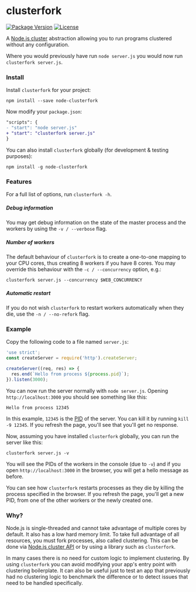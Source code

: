 # clusterfork

[![Package Version](https://img.shields.io/npm/v/node-clusterfork.svg)](https://www.npmjs.com/package/node-clusterfork)
[![License](https://img.shields.io/npm/l/node-clusterfork.svg)](https://tldrlegal.com/license/mit-license)

A [Node.js cluster](https://nodejs.org/api/cluster.html#cluster_cluster)
abstraction allowing you to run programs clustered without any configuration.

Where you would previously have run `node server.js` you would now run
`clusterfork server.js`.

### Install

Install `clusterfork` for your project:

    npm install --save node-clusterfork

Now modify your `package.json`:

```diff
"scripts": {
- "start": "node server.js"
+ "start": "clusterfork server.js"
}
```

You can also install `clusterfork` globally (for development & testing
purposes):

    npm install -g node-clusterfork

### Features

For a full list of options, run `clusterfork -h`.

##### Debug information

You may get debug information on the state of the master process and the
workers by using the `-v / --verbose` flag.

##### Number of workers

The default behaviour of `clusterfork` is to create a one-to-one mapping to
your CPU cores, thus creating 8 workers if you have 8 cores. You may override
this behaviour with the `-c / --concurrency` option, e.g.:

    clusterfork server.js --concurrency $WEB_CONCURRENCY

##### Automatic restart

If you do not wish `clusterfork` to restart workers automatically when they
die, use the `-n / --no-refork` flag.

### Example

Copy the following code to a file named `server.js`:

```javascript
'use strict';
const createServer = require('http').createServer;

createServer((req, res) => {
  res.end(`Hello from process ${process.pid}`);
}).listen(3000);
```

You can now run the server normally with `node server.js`. Opening
`http://localhost:3000` you should see something like this:

    Hello from process 12345

In this example, `12345` is the
[PID](https://en.wikipedia.org/wiki/Process_identifier) of the server. You can
kill it by running `kill -9 12345`. If you refresh the page, you'll see that
you'll get no response.

Now, assuming you have installed `clusterfork` globally, you can run the server
like this:

    clusterfork server.js -v

You will see the PIDs of the workers in the console (due to `-v`) and if you
open `http://localhost:3000` in the browser, you will get a hello message as
before.

You can see how `clusterfork` restarts processes as they die by killing the
process specified in the browser. If you refresh the page, you'll get a new
PID, from one of the other workers or the newly created one.

### Why?

Node.js is single-threaded and cannot take advantage of multiple cores by
default. It also has a low hard memory limit. To take full advantage of all 
resources, you must fork processes, also called clustering. This can be done
via [Node.js cluster API](https://nodejs.org/api/cluster.html#cluster_cluster)
or by using a library such as `clusterfork`.

In many cases there is no need for custom logic to implement clustering. By
using `clusterfork` you can avoid modifying your app's entry point with
clustering boilerplate. It can also be useful just to test an app that
previously had no clustering logic to benchmark the difference or to detect
issues that need to be handled specifically.
